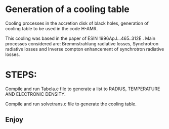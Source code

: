 # Generation of a cooling table
Cooling processes in the accretion disk of black holes, generation of cooling table to be used in the code H-AMR.

This cooling was based in the paper of ESIN 1996ApJ...465..312E . Main processes considered are: Bremmstrahlung radiative losses, Synchrotron radiative losses and Inverse compton enhancement of synchrotron radiative losses.

# STEPS:
Compile and run Tabela.c file to generate a list to RADIUS, TEMPERATURE AND ELECTRONIC DENSITY.

Compile and run solvetrans.c file to generate the cooling table.

## Enjoy
